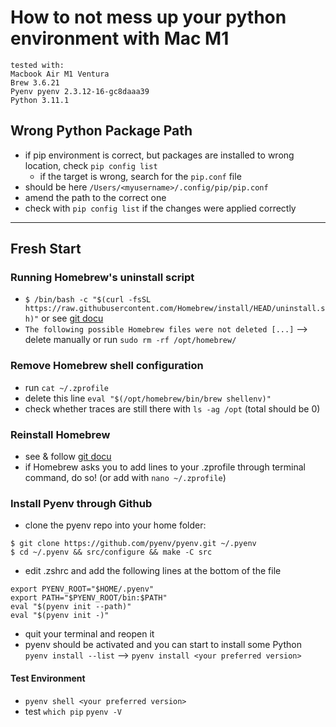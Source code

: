 # How to not mess up your python environment with Mac M1

```
tested with: 
Macbook Air M1 Ventura
Brew 3.6.21
Pyenv pyenv 2.3.12-16-gc8daaa39
Python 3.11.1
```

## Wrong Python Package Path
* if pip environment is correct, but packages are installed to wrong location, check `pip config list`
	* if the target is wrong, search for the `pip.conf` file
* should be here `/Users/<myusername>/.config/pip/pip.conf`
* amend the path to the correct one
* check with `pip config list` if the changes were applied correctly
---
## Fresh Start
### Running Homebrew's uninstall script
* `$ /bin/bash -c "$(curl -fsSL https://raw.githubusercontent.com/Homebrew/install/HEAD/uninstall.sh)"` or see [git docu](https://github.com/homebrew/install#uninstall-homebrew)
* `The following possible Homebrew files were not deleted [...]` --> delete manually or run `sudo rm -rf /opt/homebrew/`
### Remove Homebrew shell configuration
* run `cat ~/.zprofile`
* delete this line `eval "$(/opt/homebrew/bin/brew shellenv)"`
* check whether traces are still there with `ls -ag /opt` (total should be 0)
### Reinstall Homebrew 
* see & follow [git docu](https://docs.brew.sh/Installation) 
* if Homebrew asks you to add lines to your .zprofile through terminal command, do so!  (or add with `nano ~/.zprofile`)
### Install Pyenv through Github
* clone the pyenv repo into your home folder:
```
$ git clone https://github.com/pyenv/pyenv.git ~/.pyenv
$ cd ~/.pyenv && src/configure && make -C src
```
* edit .zshrc and add the following lines at the bottom of the file 
```
export PYENV_ROOT="$HOME/.pyenv" 
export PATH="$PYENV_ROOT/bin:$PATH" 
eval "$(pyenv init --path)" 
eval "$(pyenv init -)"
```
* quit your terminal and reopen it
* pyenv should be activated and you can start to install some Python `pyenv install --list` --> `pyenv install <your preferred version>`
#### Test Environment 
* `pyenv shell <your preferred version>` 
* test `which pip` `pyenv -V`

